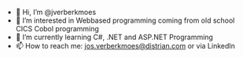 - 👋 Hi, I’m @jverberkmoes
- 👀 I’m interested in Webbased programming coming from old school CICS Cobol programming
- 🌱 I’m currently learning C#, .NET and ASP.NET Programming
- 📫 How to reach me: jos.verberkmoes@distrian.com or via LinkedIn

<!---
jverberkmoes/jverberkmoes is a ✨ special ✨ repository because its `README.md` (this file) appears on your GitHub profile.
You can click the Preview link to take a look at your changes.
--->
